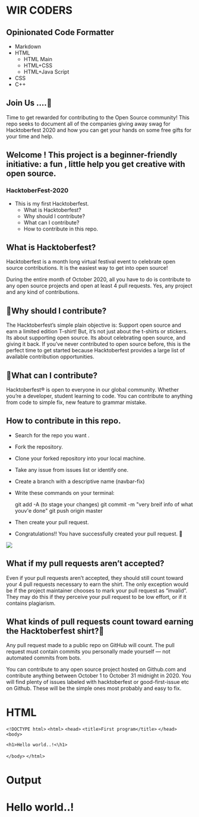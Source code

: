 # WIR  CODERS

## Opinionated Code Formatter

- Markdown 
- HTML 
  - HTML Main
  - HTML+CSS
  - HTML+Java Script
- CSS
 - C++

## Join Us ....🤝

Time to get rewarded for contributing to the Open Source community!
 This repo seeks to document all of the companies giving away swag for Hacktoberfest 2020 and how you can get your hands on some free gifts for your time and help.


## Welcome ! This project is a beginner-friendly initiative: a fun , little  help you get creative with open source.

 ### HacktoberFest-2020
   
 - This is my first  Hacktoberfest.
   - What is Hacktoberfest?
   - Why should I contribute?
   - What can I contribute?
   - How to contribute in this repo.
  
  ## What is Hacktoberfest?
  Hacktoberfest is a month long virtual festival event to celebrate open source contributions. It is the easiest way to get into open source!
  
  During the entire month of October 2020, all you have to do is contribute to any open source projects and open at least 4 pull requests. Yes, any project and any kind of contributions.
  
##  🤨Why should I contribute?
The Hacktoberfest’s simple plain objective is: Support open source and earn a limited edition T-shirt! But, it’s not just about the t-shirts or stickers. Its about supporting open source. Its about celebrating open source, and giving it back. If you’ve never contributed to open source before, this is the perfect time to get started because Hacktoberfest provides a large list of available contribution opportunities.

## 🤔What can I contribute?
Hacktoberfest® is open to everyone in our global community. Whether you’re a developer, student learning to code. You can contribute to anything from code to simple fix, new feature to grammar mistake.

## How to contribute in this repo.
- Search for the repo you want .

-   Fork the repository.
    
- Clone your forked repository into your local machine.
    
- Take any issue from issues list or identify one.
    
-  Create a branch with a descriptive name (navbar-fix)
    
-  Write these commands on your terminal:
    
    git add -A (to stage your changes) git commit -m "very breif info of what youv'e done" git push origin master
    
- Then create your pull request.

-   Congratulations!! You have successfully created your pull request.  🌠


![](https://media.giphy.com/media/xUOxf7XfmpxuSode1O/giphy.gif)
## What if my pull requests aren’t accepted?

Even if your pull requests aren’t accepted, they should still count toward your 4 pull requests necessary to earn the shirt. The only exception would be if the project maintainer chooses to mark your pull request as “invalid”. They may do this if they perceive your pull request to be low effort, or if it contains plagiarism.

## What kinds of pull requests count toward earning the Hacktoberfest shirt?👕

Any pull request made to a public repo on GitHub will count. The pull request must contain commits you personally made yourself — not automated commits from bots.

You can contribute to any open source project hosted on Github.com and contribute anything between October 1 to October 31 midnight in 2020. You will find plenty of issues labeled with hacktoberfest or good-first-issue etc on Github. These will be the simple ones most probably and easy to fix.

# HTML

`<!DOCTYPE html>`
`<html>`
`<head>`
`<title>First program</title>`
`</head>`
`<body>`

`<h1>Hello world..!<\h1>`

`</body>`
`</html>`


# Output
<!DOCTYPE html>
<html>
<head>
<title>First program</title>
</head>
<body>

<h1>Hello world..! 

</body>
</html>
